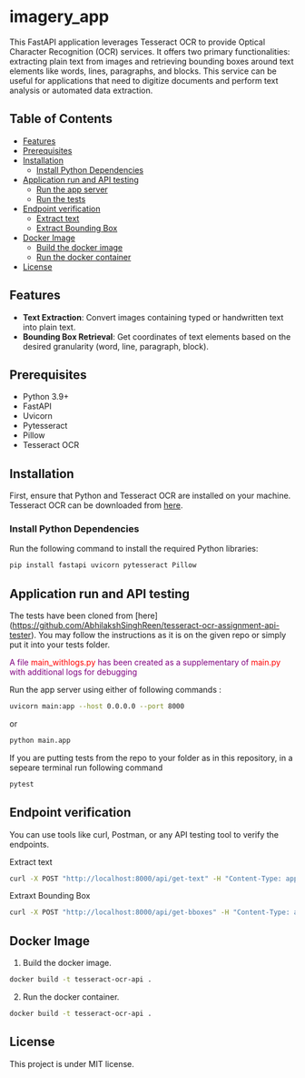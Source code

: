# imagery_app

This FastAPI application leverages Tesseract OCR to provide Optical Character Recognition (OCR) services. It offers two primary functionalities: extracting plain text from images and retrieving bounding boxes around text elements like words, lines, paragraphs, and blocks. This service can be useful for applications that need to digitize documents and perform text analysis or automated data extraction.

## Table of Contents

- [Features](#features)
- [Prerequisites](#prerequisites)
- [Installation](#installation)
  - [Install Python Dependencies](#install-python-dependencies)
- [Application run and API testing](#application-run-and-api-testing)
  - [Run the app server](#run-the-app-server)
  - [Run the tests](#run-the-tests)
- [Endpoint verification](#endpoint-verification)
  - [Extract text](#extract-text)
  - [Extract Bounding Box](#extract-bounding-box)
- [Docker Image](#docker-image)
  - [Build the docker image](#build-the-docker-image)
  - [Run the docker container](#run-the-docker-container)
- [License](#license)

## Features

- **Text Extraction**: Convert images containing typed or handwritten text into plain text.
- **Bounding Box Retrieval**: Get coordinates of text elements based on the desired granularity (word, line, paragraph, block).

## Prerequisites

- Python 3.9+
- FastAPI
- Uvicorn
- Pytesseract
- Pillow
- Tesseract OCR

## Installation

First, ensure that Python and Tesseract OCR are installed on your machine. Tesseract OCR can be downloaded from [here](https://github.com/tesseract-ocr/tesseract).

### Install Python Dependencies

Run the following command to install the required Python libraries:

```bash
pip install fastapi uvicorn pytesseract Pillow

```
## Application run and API testing
The tests have been cloned from [here] (https://github.com/AbhilakshSinghReen/tesseract-ocr-assignment-api-tester). 
You may follow the instructions as it is on the given repo or simply put it into your tests folder.


<span style="color: purple;">A file <span style="color: red;">main_withlogs.py</span> has been created as a supplementary of <span style="color: red;">main.py</span> with additional logs for debugging</span>

Run the app server using either of following commands :

```bash 
uvicorn main:app --host 0.0.0.0 --port 8000
```

or

```bash
python main.app
```

If you are putting tests from the repo to your folder as in this repository, in a sepeare terminal run following command
```bash
pytest
```

## Endpoint verification 

You can use tools like curl, Postman, or any API testing tool to verify the endpoints.


Extract text

```sh
curl -X POST "http://localhost:8000/api/get-text" -H "Content-Type: application/json" -d "{\"base64_image\": \"<your_base64_encoded_image>\"}"
```

Extraxt Bounding Box

```sh
curl -X POST "http://localhost:8000/api/get-bboxes" -H "Content-Type: application/json" -d "{\"base64_image\": \"<your_base64_encoded_image>\", \"bbox_type\": \"word\"}"
```

## Docker Image

1. Build the docker image.
```bash 
docker build -t tesseract-ocr-api .
```

2. Run the docker container.
```bash
docker build -t tesseract-ocr-api .
```

## License
This project is under MIT license.